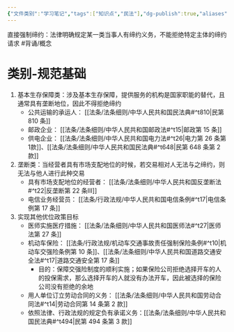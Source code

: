 ```yaml
---
{"文件类别":"学习笔记","tags":["知识点","民法"],"dg-publish":true,"aliases":["特别强制缔约"],"permalink":"/学习笔记studyup/民法总论/直接强制缔约/","dgPassFrontmatter":true,"created":"2024-10-24T09:40:39.853+08:00","updated":"2024-10-26T18:00:42.691+08:00"}
---
```


直接强制缔约：法律明确规定某一类当事人有缔约义务，不能拒绝特定主体的缔约请求 #背诵/概念 
# 类别-规范基础
1. 基本生存保障类：涉及基本生存保障，提供服务的机构是国家职能的替代，且通常具有垄断地位，因此不得拒绝缔约
	- 公共运输的承运人： [[法条/法条细则/中华人民共和国民法典#^t810\|民第 810 条]]
	- 邮政企业： [[法条/法条细则/中华人民共和国邮政法#^t15\|邮政第 15 条]]
	- 供电企业： [[法条/法条细则/中华人民共和国电力法#^t26\|电力第 26 条第1款]]、[[法条/法条细则/中华人民共和国民法典#^t648\|民第 648 条第 2 款]]
2. 垄断类：当经营者具有市场支配地位的时候，若交易相对人无法与之缔约，则无法与他人进行此种交易
	- 具有市场支配地位的经营者： [[法条/法条细则/中华人民共和国反垄断法#^t22\|反垄断第 22 条Ⅲ]] 
	- 电信业务经营员： [[法条/行政法规/中华人民共和国电信条例#^t17\|电信条例第 17 条]]
3. 实现其他优位政策目标
	- 医师实施医疗措施： [[法条/法条细则/中华人民共和国医师法#^t27\|医师法第 27 条]]
	- 机动车保险： [[法条/行政法规/机动车交通事故责任强制保险条例#^t10\|机动车交强险条例第 10 条]]、[[法条/法条细则/中华人民共和国道路交通安全法#^t17\|道路交通安全第 17 条]]
		- 目的：保障交强险制度的顺利实施；如果保险公司拒绝选择开车的人的投保需求，那么选择开车的人就没有办法开车，因此被选择的保险公司没有拒绝的余地
	- 用人单位订立劳动合同的义务： [[法条/法条细则/中华人民共和国劳动合同法#^t14\|劳动合同第 14 条第 2 款]]
	- 依照法律、行政法规的规定负有承诺义务：[[法条/法条细则/中华人民共和国民法典#^t494\|民第 494 条第 3 款]]